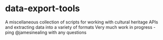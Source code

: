 # data-export-tools
A miscellaneous collection of scripts for working with cultural heritage APIs and extracting data into a variety of formats
Very much work in progress - ping @jamesinealing with any questions
